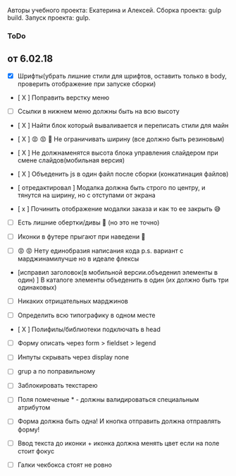 Авторы учебного проекта: Екатерина и Алексей.
 Сборка проекта: gulp build.
  Запуск проекта: gulp.  


### ToDo
## от 6.02.18

- [x] Шрифты(убрать лишние стили для шрифтов, оставить только в body, проверить отображение при запуске сборки)

- [ X ] Поправить верстку меню

- [  ] Ссылки в нижнем меню должны быть на всю высоту

- [ X ] Найти блок который вываливается и переписать стили для майн

- [ X ] 😡 😡 🤬 Не ограничивать ширину (все должно быть резиновым)

- [ X ] Не должнаменятся высота блока управления слайдером при смене слайдов(мобильная версия)

- [ X ] Объеденить js в один файл после сборки (конкатинация файлов)

- [ отредактировал ] Модалка должна быть строго по центру, и тянутся на ширину, но с отступами от экрана

- [ x ] Починить отображение модалки заказа и как то ее закрыть 😅

- [  ] Есть лишние обертки/дивы 🤔 (но это не точно)

- [  ] Иконки в футере прыгают при наведени 💃

- [  ] 😡 😡 Нету единобразия написания кода p.s. вариант с марджинамилучше но в идеале флексы

- [исправил заголовок(в мобильной версии.объеденил элементы в один)  ] В каталоге элементы объеденить в один (их должно быть три одинаковых)

- [  ] Никаких отрицательных марджинов

- [  ] Определить всю типографику в одном месте

- [ X ] Полифилы/библиотеки подключать в head

- [  ] Форму описать через form > fieldset > legend

- [  ] Инпуты скрывать через display none

- [  ] grup а по поправильному

- [  ] Заблокировать текстарею

- [  ] Поля помеченые * - должны валидироваться специальным атрибутом

- [  ] Форма должна быть одна! И кнопка отправить должна отправлять форму!

- [  ] Ввод текста до иконки + иконка должна менять цвет если на поле стоит фокус

- [  ] Галки чекбокса стоят не ровно
